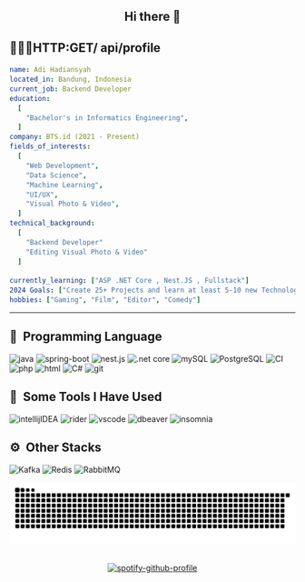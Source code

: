 <h2 align="center">Hi there 👋</h2>
<h2> 👨🏻‍💻HTTP:GET/&nbsp;api/profile</h2>

```yaml
name: Adi Hadiansyah
located_in: Bandung, Indonesia
current_job: Backend Developer
education:
  [
    "Bachelor's in Informatics Engineering",
  ]
company: BTS.id (2021 - Present)
fields_of_interests:
  [
    "Web Development",
    "Data Science",
    "Machine Learning",
    "UI/UX",
    "Visual Photo & Video",
  ]
technical_background:
  [
    "Backend Developer"
    "Editing Visual Photo & Video"
  ]
  
currently_learning: ["ASP .NET Core , Nest.JS , Fullstack"]
2024 Goals: ["Create 25+ Projects and learn at least 5-10 new Technologies."]
hobbies: ["Gaming", "Film", "Editor", "Comedy"]
```
---

<h2> 🚀 &nbsp;Programming Language</h2>
<p align="left">
<img src="https://cdn.jsdelivr.net/gh/devicons/devicon@latest/icons/java/java-original.svg" alt="java" widht="45" height="45"/>
<img src="https://cdn.jsdelivr.net/gh/devicons/devicon@latest/icons/spring/spring-original.svg" alt = "spring-boot" width ="45" height="45"/>
<img src="https://cdn.jsdelivr.net/gh/devicons/devicon@latest/icons/nestjs/nestjs-original.svg" alt="nest.js" width="45" height="45"/>
<img src="https://cdn.jsdelivr.net/gh/devicons/devicon@latest/icons/dotnetcore/dotnetcore-original.svg" alt=".net core" width = "45" height="45"/>
<img src="https://cdn.jsdelivr.net/gh/devicons/devicon@latest/icons/mysql/mysql-original-wordmark.svg" alt="mySQL" width="45" height="45"/>
<img src="https://cdn.jsdelivr.net/gh/devicons/devicon@latest/icons/postgresql/postgresql-original-wordmark.svg" alt="PostgreSQL" width="45" height="45"/>
<img src="https://cdn.jsdelivr.net/gh/devicons/devicon@latest/icons/codeigniter/codeigniter-plain-wordmark.svg" alt="CI" width="45" height="45"/>
<img src="https://cdn.jsdelivr.net/gh/devicons/devicon@latest/icons/php/php-original.svg" alt="php" Width="45" height="45"/>
<img src="https://cdn.jsdelivr.net/gh/devicons/devicon@latest/icons/html5/html5-original-wordmark.svg" alt="html" width="45" height="45"/>
<img src="https://cdn.jsdelivr.net/gh/devicons/devicon@latest/icons/csharp/csharp-original.svg" alt="C#" width="45" height="45" />
<img src="https://cdn.jsdelivr.net/gh/devicons/devicon@latest/icons/git/git-original.svg" alt="git" width="45" height="45"/>
</p>

<h2> 🔧 &nbsp;Some Tools I Have Used</h2>
<p align="left">
<img src="https://cdn.jsdelivr.net/gh/devicons/devicon@latest/icons/intellij/intellij-original.svg" alt="intellijIDEA" width="45" height="45"/>
<img src="https://cdn.jsdelivr.net/gh/devicons/devicon@latest/icons/rider/rider-original.svg" alt="rider" width="45" height="45"/>
<img src ="https://cdn.jsdelivr.net/gh/devicons/devicon@latest/icons/vscode/vscode-original.svg" alt ="vscode" width="45" height="45"/>
<img src="https://cdn.jsdelivr.net/gh/devicons/devicon@latest/icons/dbeaver/dbeaver-original.svg" alt ="dbeaver" width= "45" height ="45"/>
<img src="https://cdn.jsdelivr.net/gh/devicons/devicon@latest/icons/insomnia/insomnia-original.svg" alt="insomnia" width ="45" height="45"/>
</p>

## ⚙️ &nbsp;Other Stacks
<p align="left">
<img src = "https://cdn.jsdelivr.net/gh/devicons/devicon@latest/icons/apachekafka/apachekafka-original.svg" alt="Kafka" width="25" height="25"/>
<img src="https://cdn.jsdelivr.net/gh/devicons/devicon@latest/icons/redis/redis-original.svg" alt="Redis" width="25" height="25" />
<img src="https://cdn.jsdelivr.net/gh/devicons/devicon@latest/icons/rabbitmq/rabbitmq-original.svg" alt="RabbitMQ" width="25" height="25" />
</p>

![Snake animation](https://github.com/undetakerize/undetakerize/blob/output/github-contribution-grid-snake.svg)


##

<p align="center">
  <a href="https://spotify-github-profile.kittinanx.com/api/view?uid=vswhxlcwnraho2aedlc5q32em&redirect=true">
    <img
      src="https://spotify-github-profile.kittinanx.com/api/view?uid=vswhxlcwnraho2aedlc5q32em&cover_image=true&theme=default&show_offline=false&background_color=121212&interchange=true&bar_color_cover=false"
      alt="spotify-github-profile"
      width="200" />
  </a>
</p>


